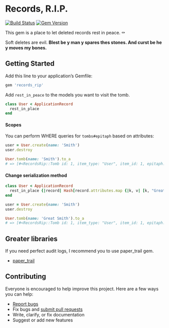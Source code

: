 # Records, R.I.P.

[![Build Status](https://travis-ci.org/ts-3156/records_rip.svg?branch=master)](https://travis-ci.org/ts-3156/records_rip)
[![Gem Version](https://badge.fury.io/rb/records_rip.svg)](https://badge.fury.io/rb/records_rip)

This gem is a place to let deleted records rest in peace. :coffin:

Soft deletes are evil. __Blest be y man y spares thes stones. And curst be he y moves my bones.__

## Getting Started

Add this line to your application’s Gemfile:

```ruby
gem 'records_rip'
```

Add `rest_in_peace` to the models you want to visit the tomb.

```ruby
class User < ApplicationRecord
  rest_in_place
end
```

#### Scopes

You can perform WHERE queries for `tombs#epitaph` based on attributes:

```ruby
user = User.create(name: 'Smith')
user.destroy

User.tomb(name: 'Smith').to_a
# => [#<RecordsRip::Tomb id: 1, item_type: "User", item_id: 1, epitaph: "{\"id\"=>1, \"name\"=>\"Smith\"}">]
```

#### Change serialization method

```ruby
class User < ApplicationRecord
  rest_in_place {|record| Hash[record.attributes.map {|k, v| [k, "Great #{v}"]}] }
end

user = User.create(name: 'Smith')
user.destroy

User.tomb(name: 'Great Smith').to_a
# => [#<RecordsRip::Tomb id: 1, item_type: "User", item_id: 1, epitaph: "{\"id\"=>1, \"name\"=>\"Great Smith\"}">]
```

## Greater libraries

If you need perfect audit logs, I recommend you to use paper_trail gem.

- [paper_trail](https://github.com/paper-trail-gem/paper_trail)

## Contributing

Everyone is encouraged to help improve this project. Here are a few ways you can help:

- [Report bugs](https://github.com/ts-3156/records_rip/issues)
- Fix bugs and [submit pull requests](https://github.com/ts-3156/records_rip/pulls)
- Write, clarify, or fix documentation
- Suggest or add new features
